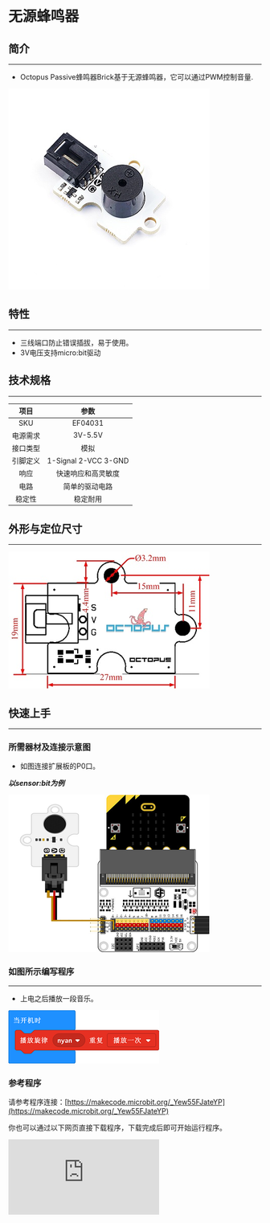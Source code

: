 # 无源蜂鸣器

## 简介
---
- Octopus Passive蜂鸣器Brick基于无源蜂鸣器，它可以通过PWM控制音量.

 ![](./images/0G3EEXg.jpg)

## 特性
---
- 三线端口防止错误插拔，易于使用。
- 3V电压支持micro:bit驱动

## 技术规格
---

项目 | 参数
:-: | :-:
SKU|EF04031
电源需求|3V-5.5V
接口类型|模拟
引脚定义|1-Signal 2-VCC 3-GND
响应|快速响应和高灵敏度
电路|简单的驱动电路
稳定性|稳定耐用

## 外形与定位尺寸
---

![](./images/bsmWrzk.jpg)

## 快速上手
---

### 所需器材及连接示意图
- 如图连接扩展板的P0口。

***以sensor:bit为例***

 ![](./images/wqD4VuO.png)

### 如图所示编写程序
---
- 上电之后播放一段音乐。

 ![](./images/04031_01.png)

### 参考程序

请参考程序连接：[https://makecode.microbit.org/_Yew55FJateYP](https://makecode.microbit.org/_Yew55FJateYP)

你也可以通过以下网页直接下载程序，下载完成后即可开始运行程序。

<div
    style={{
        position: 'relative',
        paddingBottom: '60%',
        overflow: 'hidden',
    }}
>
    <iframe
        src="https://makecode.microbit.org/_Yew55FJateYP"
        frameborder="0"
        sandbox="allow-popups allow-forms allow-scripts allow-same-origin"
        style={{
            position: 'absolute',
            width: '100%',
            height: '100%',
        }}
    />
</div>
---

### 结果
- 程序上电以后，蜂鸣器播放一段音乐。

## 相关案例
---

## 技术文档
---
